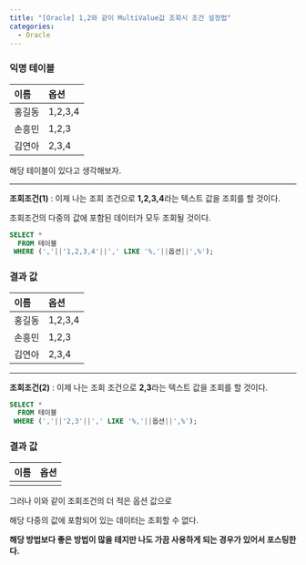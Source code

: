 ```yaml
---
title: "[Oracle] 1,2와 같이 MultiValue값 조회시 조건 설정법"
categories: 
  - Oracle
---
```


### 익명 테이블 

| 이름 | 옵션      |
|:-----|:---------|
|홍길동 |1,2,3,4   |
|손흥민 |1,2,3     |
|김연아 |2,3,4     |

해당 테이블이 있다고 생각해보자.

---

**조회조건(1)** : 이제 나는 조회 조건으로 **1,2,3,4**라는 텍스트 값을 조회를 할 것이다.

조회조건의 다중의 값에 포함된 데이터가 모두 조회될 것이다.

```sql
SELECT * 
  FROM 테이블 
 WHERE (','||'1,2,3,4'||',' LIKE '%,'||옵션||',%');
```

### 결과 값

| 이름 | 옵션      |
|:-----|:---------|
|홍길동 |1,2,3,4   |
|손흥민 |1,2,3     |
|김연아 |2,3,4     |

---

**조회조건(2)** : 이제 나는 조회 조건으로 **2,3**라는 텍스트 값을 조회를 할 것이다.

```sql
SELECT * 
  FROM 테이블 
 WHERE (','||'2,3'||',' LIKE '%,'||옵션||',%');
```

### 결과 값

| 이름 | 옵션      |
|:-----|:---------|
|      |          |

그러나 이와 같이 조회조건의 더 적은 옵션 값으로

해당 다중의 값에 포함되어 있는 데이터는 조회할 수 없다.

**해당 방법보다 좋은 방법이 많을 테지만 나도 가끔 사용하게 되는 경우가 있어서 포스팅한다.**